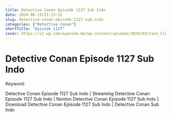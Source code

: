 ```yaml
---
title: Detective Conan Episode 1127 Sub Indo
date: 2024-06-15T21:13:12
slug: detective-conan-episode-1127-sub-indo
categories: ["Detective Conan"]
shortTitle: "Episode 1127"
cover: https://i1.wp.com/ayanime.me/wp-content/uploads/2024/03/Case_Closed_3rd_Key_Visual.jpg
---
```


# Detective Conan Episode 1127 Sub Indo

<iframe-loader iframe-src1="https://play.ayanime.me/include/fluidplayer/fluidplayer.php?VideoSrc1=https%3A%2F%2Fdrive.google.com%2Ffile%2Fd%2F1E4EU1Hq9KiOzy36C7y138_KOhn1ShjYp%2Fpreview&VideoType1=video%2Fmp4&VideoQuality1=480p&VideoSrc2=https%3A%2F%2Fdrive.google.com%2Ffile%2Fd%2F124gpBD_UuLJfPNkvWV4QDvArcabp7QQb%2Fpreview&VideoType2=video%2Fmp4&VideoQuality2=720p&VideoSrc3=https%3A%2F%2Fdrive.google.com%2Ffile%2Fd%2F1PmTyLfzHrh8KI2b4-Cm7qa-jrO10YgJZ%2Fpreview&VideoType3=video%2Fmp4&VideoQuality3=1080p&VideoSrc4=&VideoType4=&VideoQuality4=&VideoPoster=&VideoTrack1=&kind1=&srclang1=&label1=&default1=&VideoTrack2=&kind2=&srclang2=&label2=&default2=&player=fluid+player&server=Drive+API&api=&width=100%25&height=900px" iframe-src2="https://drive.google.com/file/d/1PmTyLfzHrh8KI2b4-Cm7qa-jrO10YgJZ/preview"></iframe-loader>

Keyword:
<p>Detective Conan Episode 1127 Sub Indo | Streaming Detective Conan Episode 1127 Sub Indo | Nonton Detective Conan Episode 1127 Sub Indo | Download Detective Conan Episode 1127 Sub Indo | Detective Conan Sub Indo</p>


